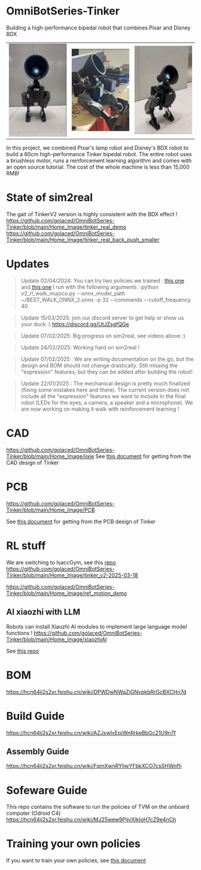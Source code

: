 # OmniBotSeries-Tinker
Building a high-performance bipedal robot that combines Pixar and Disney BDX
<table>
  <tr>
    <td> <img src="https://github.com/golaced/OmniBotSeries-Tinker/blob/main/Home_Image/1.png" alt="1" width="300px" ></td>
    <td> <img src="https://github.com/golaced/OmniBotSeries-Tinker/blob/main/Home_Image/2.png" alt="2" width="300px" ></td>
    <td> <img src="https://github.com/golaced/OmniBotSeries-Tinker/blob/main/Home_Image/3.jpg" alt="3" width="300px" ></td>
   </tr> 
</table>

In this project, we combined Pixar's lamp robot and Disney's BDX robot to build a 60cm high-performance Tinker bipedal robot.
The entire robot uses a brushless motor, runs a reinforcement learning algorithm and comes with an open source tutorial. The cost of the whole machine is less than 15,000 RMB!

# State of sim2real
The gait of TinkerV2 version is highly consistent with the BDX effect ! 
https://github.com/golaced/OmniBotSeries-Tinker/blob/main/Home_Image/tinker_real_demo
https://github.com/golaced/OmniBotSeries-Tinker/blob/main/Home_Image/tinker_real_back_push_smaller

# Updates
> Update 02/04/2024: You can try two policies we trained : [this one](BEST_WALK_ONNX.onnx) and [this one](BEST_WALK_ONNX_2.onnx)
> I run with the following arguments :
> python v2_rl_walk_mujoco.py --onnx_model_path ~/BEST_WALK_ONNX_2.onnx -p 32 --commands --cutoff_frequency 40

> Update 15/03/2025: join our discord server to get help or show us your duck :) https://discord.gg/UtJZsgfQGe

> Update 07/02/2025: Big progress on sim2real, see videos above :)

> Update 24/02/2025: Working hard on sim2real ! 

> Update 07/02/2025 : We are writing documentation on the go, but the design and BOM should not change drastically. Still missing the "expression" features, but they can be added after building the robot!

> Update 22/01/2025 : The mechanical design is pretty much finalized (fixing some mistakes here and there). The current version does not include all the "expression" features we want to include in the final robot (LEDs for the eyes, a camera, a speaker and a microphone). We are now working on making it walk with reinforcement learning !

# CAD
https://github.com/golaced/OmniBotSeries-Tinker/blob/main/Home_Image/jixie
See [this document](https://hcn64ij2s2xr.feishu.cn/wiki/DPWDwNWaZiGNvpkbRrGcBXCHn7d) for getting from the CAD design of Tinker

# PCB
https://github.com/golaced/OmniBotSeries-Tinker/blob/main/Home_Image/PCB

See [this document](https://hcn64ij2s2xr.feishu.cn/wiki/DPWDwNWaZiGNvpkbRrGcBXCHn7d) for getting from the PCB design of Tinker

# RL stuff
We are switching to IsaccGym, see this [repo](https://hcn64ij2s2xr.feishu.cn/wiki/LJxZwgL1diHB8ykKU1acFnXknOf)
https://github.com/golaced/OmniBotSeries-Tinker/blob/main/Home_Image/tinker_v2-2025-03-18

https://github.com/golaced/OmniBotSeries-Tinker/blob/main/Home_Image/ref_motion_demo

## AI xiaozhi with LLM
Robots can install Xiaozhi AI modules to implement large language model functions !
https://github.com/golaced/OmniBotSeries-Tinker/blob/main/Home_Image/xiaozhiAI

See [this repo](https://github.com/78/xiaozhi-esp32)

# BOM
https://hcn64ij2s2xr.feishu.cn/wiki/DPWDwNWaZiGNvpkbRrGcBXCHn7d

# Build Guide
https://hcn64ij2s2xr.feishu.cn/wiki/AZJxwlvEpiWnRrkeBbGc21U9n7f
## Assembly Guide
https://hcn64ij2s2xr.feishu.cn/wiki/FqmXwnRYliwYFbkXCO7csSHWnfh
# Sofeware Guide
This repo contains the software to run the policies of TVM on the onboard computer (Odroid C4) https://hcn64ij2s2xr.feishu.cn/wiki/MJ25wew9PijvXlkIoH7cZ9e4nCh
# Training your own policies
If you want to train your own policies, see [this document](https://hcn64ij2s2xr.feishu.cn/wiki/LJxZwgL1diHB8ykKU1acFnXknOf)

